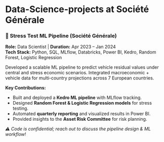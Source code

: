 # Data-Science-projects at Société Générale

### 🚗 Stress Test ML Pipeline (Société Générale)  
**Role:** Data Scientist | **Duration:** Apr 2023 – Jan 2024  
**Tech Stack:** Python, SQL, MLflow, Databricks, Power BI, Kedro, Random Forest, Logistic Regression  

Developed a scalable ML pipeline to predict vehicle residual values under central and stress economic scenarios. Integrated macroeconomic + vehicle data for multi-country projections across 7 European countries.  

**Key Contributions:**  
- Built and deployed a **Kedro ML pipeline** with MLflow tracking.  
- Designed **Random Forest & Logistic Regression models** for stress testing.  
- Automated **quarterly reporting** and visualized results in Power BI.  
- Provided insights to the **Asset Risk Committee** for risk planning.  

*⚠️ Code is confidential; reach out to discuss the pipeline design & ML workflow!*
